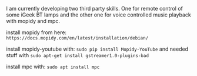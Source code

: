 I am currently developing two third party skills. One for remote control of some iGeek BT lamps and the other one for voice controlled music playback with mopidy and mpc.

install mopidy from here: `https://docs.mopidy.com/en/latest/installation/debian/`

install mopidy-youtube with: `sudo pip install Mopidy-YouTube` and needed stuff with `sudo apt-get install gstreamer1.0-plugins-bad`

install mpc with: `sudo apt install mpc`


